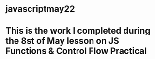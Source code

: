 # javascriptmay22
# This is the work I completed during the 8st of May lesson on JS Functions & Control Flow Practical
